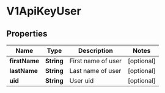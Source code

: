 # V1ApiKeyUser

## Properties
Name | Type | Description | Notes
------------ | ------------- | ------------- | -------------
**firstName** | **String** | First name of user |  [optional]
**lastName** | **String** | Last name of user |  [optional]
**uid** | **String** | User uid |  [optional]
